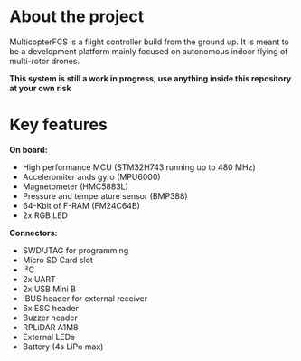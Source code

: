 # About the project
MulticopterFCS is a flight controller build from the ground up. It is meant to be a development platform mainly focused on autonomous indoor flying of multi-rotor drones. 

**This system is still a work in progress, use anything inside this repository at your own risk**

# Key features
**On board:**
* High performance MCU (STM32H743 running up to 480 MHz)
* Acceleromiter ands gyro (MPU6000)
* Magnetometer (HMC5883L)
* Pressure and temperature sensor (BMP388)
* 64-Kbit of F-RAM (FM24C64B)
* 2x RGB LED

**Connectors:**
* SWD/JTAG for programming
* Micro SD Card slot
* I²C
* 2x UART
* 2x USB Mini B 
* IBUS header for external receiver
* 6x ESC header
* Buzzer header
* RPLiDAR A1M8
* External LEDs
* Battery (4s LiPo max)

